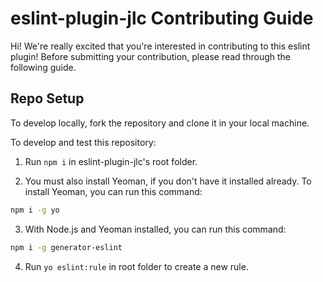 # eslint-plugin-jlc Contributing Guide

Hi! We're really excited that you're interested in contributing to this eslint plugin! Before submitting your contribution, please read through the following guide.

## Repo Setup

To develop locally, fork the repository and clone it in your local machine.

To develop and test this repository:

1. Run `npm i` in eslint-plugin-jlc's root folder.

2. You must also install Yeoman, if you don't have it installed already. To install Yeoman, you can run this command:

```bash
npm i -g yo
```

3. With Node.js and Yeoman installed, you can run this command:

```bash
npm i -g generator-eslint
```

4. Run `yo eslint:rule` in root folder to create a new rule.
